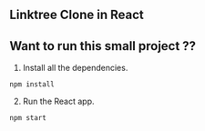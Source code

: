 ## Linktree Clone in React 

## Want to run this small project ??
1. Install all the dependencies.

```
npm install

```

2. Run the React app.
```
npm start
```


